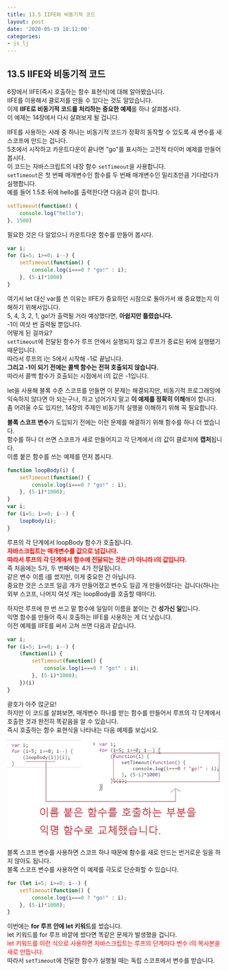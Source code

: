 ```yaml
---
title: 13.5 IIFE와 비동기적 코드
layout: post
date: '2020-05-19 18:12:00'
categories:
- js_lj
---
```


## 13.5 IIFE와 비동기적 코드

6장에서 IIFE(즉시 호출하는 함수 표현식)에 대해 알아봤습니다.  
IIFE를 이용해서 클로저를 만들 수 있다는 것도 알았습니다.  
이제 **IIFE로 비동기적 코드를 처리하는 중요한 예제**를 하나 살펴봅시다.  
이 예제는 14장에서 다시 살펴보게 될 겁니다.

IIFE를 사용하는 사례 중 하나는 비동기적 코드가 정확히 동작할 수 있도록 새 변수를 새 스코프에 만드는 겁니다.  
5초에서 시작하고 카운트다운이 끝나면 "go"를 표시하는 고전적 타이머 예제를 만들어 봅시다.  
이 코드는 자바스크립트의 내장 함수 `setTimeout`을 사용합니다.  
`setTimeout`은 첫 번째 매개변수인 함수를 두 번째 매개변수인 밀리초만큼 기다렸다가 실행합니다.  
예를 들어 1.5초 뒤에 hello를 출력한다면 다음과 같이 합니다.

```javascript
setTimeout(function() {
    console.log("hello");
}, 1500)
```

필요한 것은 다 알았으니 카운트다운 함수를 만들어 봅시다.

```javascript
var i;
for (i=5; i>=0; i--) {
    setTimeout(function() {
        console.log(i===0 ? "go!" : i);
    }, (5-i)*1000)
}
```

여기서 let 대신 var를 쓴 이유는 IIFE가 중요하던 시점으로 돌아가서 왜 중요했는지 이해하기 위해서입니다.  
5, 4, 3, 2, 1, go!가 출력될 거라 예상했다면, **아쉽지만 틀렸습니다.**  
-1이 여섯 번 출력될 뿐입니다.  
어떻게 된 걸까요?  
`setTimeout`에 전달된 함수가 루프 안에서 실행되지 않고 루프가 종료된 뒤에 실행됐기 때문입니다.  
따라서 루프의 i는 5에서 시작해 -1로 끝납니다.  
**그리고 -1이 되기 전에는 콜백 함수는 전혀 호출되지 않습니다.**  
따라서 콜백 함수가 호출되는 시점에서 i의 값은 -1입니다.

let을 사용해 블록 수준 스코프를 만들면 이 문제는 해결되지만, 비동기적 프로그래밍에 익숙하지 않다면 아 되는구나, 하고 넘어가지 말고 
**이 예제를 정확히 이해**해야 합니다.  
좀 어려울 수도 있지만, 14장의 주제인 비동기적 실행을 이해하기 위해 꼭 필요합니다.

**블록 스코프 변수**가 도입되기 전에는 이런 문제를 해결하기 위해 함수를 하나 더 썼습니다.  
함수를 하나 더 쓰면 스코프가 새로 만들어지고 각 단계에서 i의 값이 클로저에 **캡처**됩니다.  
이름 붙은 함수를 쓰는 예제를 먼저 봅시다.

```javascript
function loopBody(i) {
    setTimeout(function() {
        console.log(i===0 ? "go!" : i);
    }, (5-i)*1000);
}
var i;
for (i=5; i>=0; i--) {
    loopBody(i);
}
```

루프의 각 단계에서 loopBody 함수가 호출됩니다.  
**<span style="color:red">자바스크립트는 매개변수를 값으로 넘깁니다.</span>**  
**<span style="color:red">따라서 루프의 각 단계에서 함수에 전달되는 것은 i가 아니라 i의 값입니다.</span>**  
즉 처음에는 5가, 두 번째에는 4가 전달됩니다.  
같은 변수 이름 i를 썼지만, 이게 중요한 건 아닙니다.  
중요한 것은 스코프 일곱 개가 만들어졌고 변수도 일곱 개 만들어졌다는 겁니다(하나는 외부 스코프, 나머지 여섯 개는 loopBody를 호출할 때마다).

하지만 루프에 한 번 쓰고 말 함수에 일일이 이름을 붙이는 건 **성가신 일**입니다.  
익명 함수를 만들어 즉시 호출하는 IIFE를 사용하는 게 더 낫습니다.  
이전 예제를 IIFE를 써서 고쳐 쓰면 다음과 같습니다.

```javascript
var i;
for (i=5; i>=0; i--) {
    (function(i) {
        setTimeout(function() {
            console.log(i===0 ? "go!" : i);
        }, (5-i)*1000);
    })(i)
}
```

괄호가 아주 많군요!  
하지만 이 코드를 살펴보면, 매개변수 하나를 받는 함수를 만들어서 루프의 각 단계에서 호출한 것과
완전히 똑같음을 알 수 있습니다.  
즉시 호출하는 함수 표현식을 나타내는 다음 예제를 보십시오.

![](/static/img/learningjs/image105.jpg)

블록 스코프 변수를 사용하면 스코프 하나 때문에 함수를 새로 만드는 번거로운 일을 하지 않아도 됩니다.  
블록 스코프 변수를 사용하면 이 예제를 극도로 단순화할 수 있습니다.

```javascript
for (let i=5; i>=0; i--) {
    setTimeout(function() {
        console.log(i===0 ? "go!" : i);
    }, (5-i)*1000);
}
```

이번에는 **for 루프 안에 let 키워드**를 썼습니다.  
let 키워드를 for 루프 바깥에 썼다면 똑같은 문제가 발생했을 겁니다.  
<span style="color:red">let 키워드를 이런 식으로 사용하면 자바스크립트는 루프의 단계마다 변수 i의 복사본을 새로 만듭니다.</span>  
따라서 `setTimeout`에 전달한 함수가 실행될 때는 독립 스코프에서 변수를 받습니다.